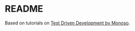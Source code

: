 # README

Based on tutorials on [Test Driven Development by Monoso](https://www.youtube.com/watch?v=K6RPMhcRICE).
